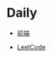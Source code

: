 # Daily

* [前端](https://github.com/sj279811799/Daily/blob/master/前端.md)

* [LeetCode](https://github.com/sj279811799/Daily/blob/master/LeetCode.md)